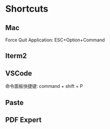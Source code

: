 # Shortcuts



## Mac

Force Quit Application: ESC+Option+Command



## Iterm2


## VSCode
命令面板快捷键: command + shift + P

## Paste


## PDF Expert